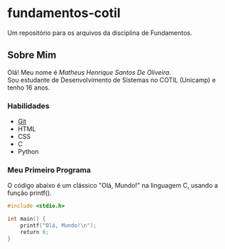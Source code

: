 # fundamentos-cotil
Um repositório para os arquivos da disciplina de Fundamentos.

## Sobre Mim
Olá! Meu nome é *Matheus Henrique Santos De Oliveira*.  
Sou estudante de Desenvolvimento de Sistemas no COTIL (Unicamp) e tenho 16 anos.  

### Habilidades
- [Git](https://git-scm.com/)  
- HTML  
- CSS  
- C  
- Python  

### Meu Primeiro Programa
O código abaixo é um clássico "Olá, Mundo!" na linguagem C, usando a função printf().  

```c
#include <stdio.h>

int main() {
    printf("Olá, Mundo!\n");
    return 0;
}
